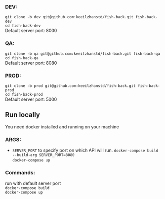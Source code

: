 ### DEV:
`git clone -b dev git@github.com:keeilzhanstd/fish-back.git fish-back-dev`  
`cd fish-back-dev`  
Default server port: 8000  

### QA:
`git clone -b qa git@github.com:keeilzhanstd/fish-back.git fish-back-qa`  
`cd fish-back-qa`  
Default server port: 8080

### PROD:
`git clone -b prod git@github.com:keeilzhanstd/fish-back.git fish-back-prod`  
`cd fish-back-prod`  
Default server port: 5000  

## Run locally
You need docker installed and running on your machine  

### ARGS:  

* `SERVER_PORT` to specify port on which API will run.
`docker-compose build --build-arg SERVER_PORT=8080`  
`docker-compose up`


### Commands:  
run with default server port  
`docker-compose build`  
`docker-compose up`
